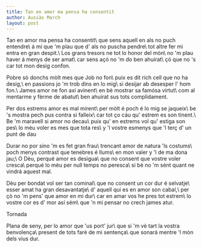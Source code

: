 ```yaml
---
title: Tan en amor ma pensa ha consentit
author: Ausiàs March
layout: post
---
```

Tan en amor ma pensa ha consentit\\
que sens aquell en als no puch entendre\\
á mí que 'm plau que d' als no puscha pendre\\
tot altre fer mi entra en gran despit.\\
Los grans tresors ne tot lo honor del mòn\\
no 'm plau haver á menys de ser amat\\
car sens açó no 'm do ben ahuirat\\
çó que no 's car tot mon desig confon.

Pobre sò donchs mòlt mes que Job no fon\\
puix es dit rich cell que no ha desig,\\
en passions jo 'm trob dins en lo mig\\
si desijar ab desesper l' hom fon.\\
James amor ne fon axí avinent\\
en bè mostrar sa famósa virtut\\
com al mentarme y fèrme de abatut\\
ben ahuirat sus tots complidament.

Per dos estrems amor es mal mirent\\
per mòlt é poch é lo mig se jaqueix\\
be 's mostra pech pus contra si falleix\\
car tot ço cáu qu' estrem es son tinent.\\
Be 'm maravell si amor no decau\\
puix qu' en estrems vol qu' estiga son pes\\
lo mèu voler es mes que tota res\\
y 'l vostre esmenys que 'l terç d' un punt de dau

Durar no por sino 'm es fet gran frau\\
trencant amor de natura 'ls costums\\
poch menys contrast que tenebres é llums\\
en mon valer y 'l de ma dona jau;\\
O Dèu, perqué amor es desigua\\
que no consent que vostre voler cresca\\
perqué lo mèu per null temps no peresca\\
si bè no 'm sènt quant ne vindrá aquest mal.

Dèu per bondat vol ser tan cominal\\
que no consent un cor dur é selvatje\\
esser amat ha gran desavantatje\\
d' aquell qui es en amor son cabal,\\
per çò no 'm pens' que amor en mi dur\\
car en amar vos he pres tot estrem\\
lo vostre cor es d' mor así sém\\
que 'n mi pensar no crech james atur.

Tornada

Plana de seny, per lo amor que 'us port' jur\\
que si 'm vè tart la vostra benvolença\\
present de tots faré de mi sentença\\
que sonará mentre 'l mòn dels vius dur.